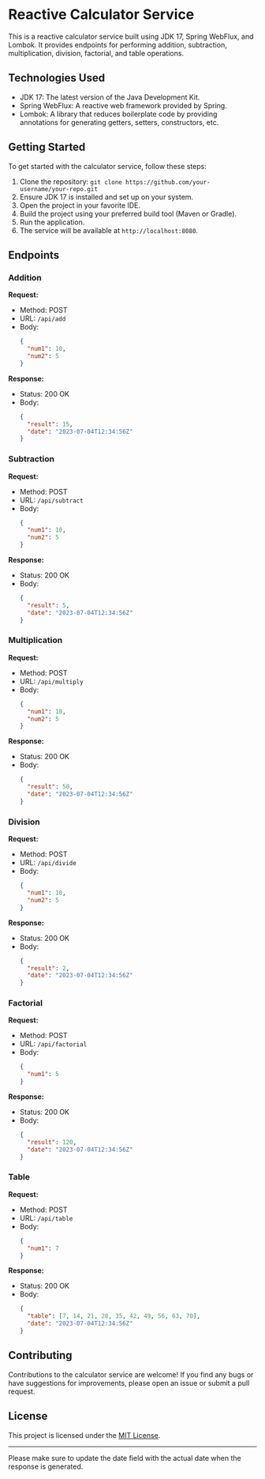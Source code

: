 # Reactive Calculator Service

This is a reactive calculator service built using JDK 17, Spring WebFlux, and Lombok. It provides endpoints for performing addition, subtraction, multiplication, division, factorial, and table operations.

## Technologies Used

- JDK 17: The latest version of the Java Development Kit.
- Spring WebFlux: A reactive web framework provided by Spring.
- Lombok: A library that reduces boilerplate code by providing annotations for generating getters, setters, constructors, etc.

## Getting Started

To get started with the calculator service, follow these steps:

1. Clone the repository: `git clone https://github.com/your-username/your-repo.git`
2. Ensure JDK 17 is installed and set up on your system.
3. Open the project in your favorite IDE.
4. Build the project using your preferred build tool (Maven or Gradle).
5. Run the application.
6. The service will be available at `http://localhost:8080`.

## Endpoints

### Addition

**Request:**
- Method: POST
- URL: `/api/add`
- Body:
  ```json
  {
    "num1": 10,
    "num2": 5
  }
  ```

**Response:**
- Status: 200 OK
- Body:
  ```json
  {
    "result": 15,
    "date": "2023-07-04T12:34:56Z"
  }
  ```

### Subtraction

**Request:**
- Method: POST
- URL: `/api/subtract`
- Body:
  ```json
  {
    "num1": 10,
    "num2": 5
  }
  ```

**Response:**
- Status: 200 OK
- Body:
  ```json
  {
    "result": 5,
    "date": "2023-07-04T12:34:56Z"
  }
  ```

### Multiplication

**Request:**
- Method: POST
- URL: `/api/multiply`
- Body:
  ```json
  {
    "num1": 10,
    "num2": 5
  }
  ```

**Response:**
- Status: 200 OK
- Body:
  ```json
  {
    "result": 50,
    "date": "2023-07-04T12:34:56Z"
  }
  ```

### Division

**Request:**
- Method: POST
- URL: `/api/divide`
- Body:
  ```json
  {
    "num1": 10,
    "num2": 5
  }
  ```

**Response:**
- Status: 200 OK
- Body:
  ```json
  {
    "result": 2,
    "date": "2023-07-04T12:34:56Z"
  }
  ```

### Factorial

**Request:**
- Method: POST
- URL: `/api/factorial`
- Body:
  ```json
  {
    "num1": 5
  }
  ```

**Response:**
- Status: 200 OK
- Body:
  ```json
  {
    "result": 120,
    "date": "2023-07-04T12:34:56Z"
  }
  ```

### Table

**Request:**
- Method: POST
- URL: `/api/table`
- Body:
  ```json
  {
    "num1": 7
  }
  
  ```

**Response:**
- Status: 200 OK
- Body:
  ```json
  {
    "table": [7, 14, 21, 28, 35, 42, 49, 56, 63, 70],
    "date": "2023-07-04T12:34:56Z"
  }
  ```

## Contributing

Contributions to the calculator service are welcome! If you find any bugs or have suggestions for improvements, please open an issue or submit a pull request.

## License

This project is licensed under the [MIT License](LICENSE).

---

Please make sure to update the date field with the actual date when the response is generated.
